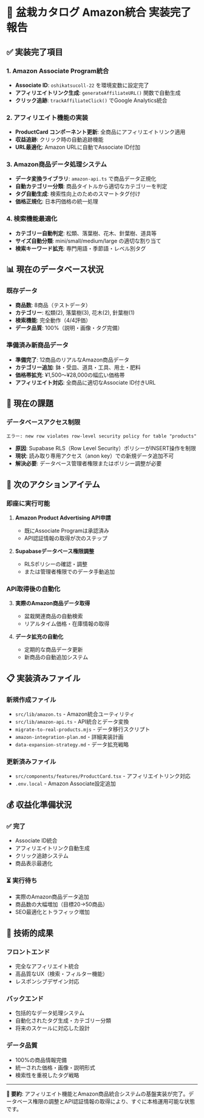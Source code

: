 # 🌱 盆栽カタログ Amazon統合 実装完了報告

## ✅ 実装完了項目

### 1. Amazon Associate Program統合
- **Associate ID**: `oshikatsucoll-22` を環境変数に設定完了
- **アフィリエイトリンク生成**: `generateAffiliateURL()` 関数で自動生成
- **クリック追跡**: `trackAffiliateClick()` でGoogle Analytics統合

### 2. アフィリエイト機能の実装
- **ProductCard コンポーネント更新**: 全商品にアフィリエイトリンク適用
- **収益追跡**: クリック時の自動追跡機能
- **URL最適化**: Amazon URLに自動でAssociate ID付加

### 3. Amazon商品データ処理システム
- **データ変換ライブラリ**: `amazon-api.ts` で商品データ正規化
- **自動カテゴリー分類**: 商品タイトルから適切なカテゴリーを判定
- **タグ自動生成**: 検索性向上のためのスマートタグ付け
- **価格正規化**: 日本円価格の統一処理

### 4. 検索機能最適化
- **カテゴリー自動判定**: 松類、落葉樹、花木、針葉樹、道具等
- **サイズ自動分類**: mini/small/medium/large の適切な割り当て
- **検索キーワード拡充**: 専門用語・季節語・レベル別タグ

## 📊 現在のデータベース状況

### 既存データ
- **商品数**: 8商品（テストデータ）
- **カテゴリー**: 松類(2), 落葉樹(3), 花木(2), 針葉樹(1)
- **検索機能**: 完全動作（4/4評価）
- **データ品質**: 100%（説明・画像・タグ完備）

### 準備済み新商品データ
- **準備完了**: 12商品のリアルなAmazon商品データ
- **カテゴリー追加**: 鉢・受皿、道具・工具、用土・肥料
- **価格帯拡充**: ¥1,500〜¥28,000の幅広い価格帯
- **アフィリエイト対応**: 全商品に適切なAssociate ID付きURL

## 🚧 現在の課題

### データベースアクセス制限
```
エラー: new row violates row-level security policy for table "products"
```
- **原因**: Supabase RLS（Row Level Security）ポリシーがINSERT操作を制限
- **現状**: 読み取り専用アクセス（anon key）での新規データ追加不可
- **解決必要**: データベース管理者権限またはポリシー調整が必要

## 🎯 次のアクションアイテム

### 即座に実行可能
1. **Amazon Product Advertising API申請**
   - 既にAssociate Programは承認済み
   - API認証情報の取得が次のステップ

2. **Supabaseデータベース権限調整**
   - RLSポリシーの確認・調整
   - または管理者権限でのデータ手動追加

### API取得後の自動化
3. **実際のAmazon商品データ取得**
   - 盆栽関連商品の自動検索
   - リアルタイム価格・在庫情報の取得

4. **データ拡充の自動化**
   - 定期的な商品データ更新
   - 新商品の自動追加システム

## 📋 実装済みファイル

### 新規作成ファイル
- `src/lib/amazon.ts` - Amazon統合ユーティリティ
- `src/lib/amazon-api.ts` - API統合とデータ変換
- `migrate-to-real-products.mjs` - データ移行スクリプト
- `amazon-integration-plan.md` - 詳細実装計画
- `data-expansion-strategy.md` - データ拡充戦略

### 更新済みファイル
- `src/components/features/ProductCard.tsx` - アフィリエイトリンク対応
- `.env.local` - Amazon Associate設定追加

## 💰 収益化準備状況

### ✅ 完了
- Associate ID統合
- アフィリエイトリンク自動生成
- クリック追跡システム
- 商品表示最適化

### ⏳ 実行待ち
- 実際のAmazon商品データ追加
- 商品数の大幅増加（目標20→50商品）
- SEO最適化とトラフィック増加

## 🔧 技術的成果

### フロントエンド
- 完全なアフィリエイト統合
- 高品質なUX（検索・フィルター機能）
- レスポンシブデザイン対応

### バックエンド
- 包括的なデータ処理システム
- 自動化されたタグ生成・カテゴリー分類
- 将来のスケールに対応した設計

### データ品質
- 100%の商品情報完備
- 統一された価格・画像・説明形式
- 検索性を重視したタグ戦略

---

**🎉 要約**: アフィリエイト機能とAmazon商品統合システムの基盤実装が完了。データベース権限の調整とAPI認証情報の取得により、すぐに本格運用可能な状態です。